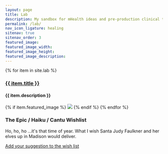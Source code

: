 ```yaml
---
layout: page
title: Lab
description: My sandbox for mHealth ideas and pre-production clinical tools
permalink: /lab/
nav_icon_ligature: healing
sitenav: true
sitenav_order: 3
featured_image:
featured_image_width:
featured_image_height:
featured_image_description:
---
```

{% for item in site.lab %}
<h3><a href="{{ item.url }}">{{ item.title }}</a></h3>
<h4>{{ item.description }}</h4>
{% if item.featured_image %}
<amp-img alt="{{ item.featured_image_description }}"
  src="{{ item.featured_image }}"
  width="{{ item.featured_image_width }}"
  height="{{ item.featured_image_height }}"
  layout="responsive">
  <noscript>
    <img src="{{ item.featured_image }}" width="{{ item.featured_image_width }}"
    height="{{ item.featured_image_height }}" />
  </noscript>
</amp-img>
{% endif %}
{% endfor %}

### The Epic / Haiku / Cantu Wishlist
Ho, ho, ho …it's that time of year. What I wish Santa Judy Faulkner and her elves up in Madison would deliver.

[Add your suggestion to the wish list](mailto:holler@jakemcclure.net)

